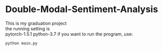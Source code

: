 # Double-Modal-Sentiment-Analysis
This is my graduation project  
the running setting is  
pytorch-1.5.1
python-3.7
if you want to run the program, use:
```
python main.py
```

